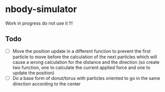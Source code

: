 # nbody-simulator

Work in progress do not use it !!!

## Todo

- [ ] Move the position update in a different function to prevent the first particle to move before the calculation of
  the next particles which will cause a wrong calculation for the distance and the direction (so create two function,
  one to calculate the current applied force and one to update the position)
- [ ] Do a base form of donut/torus with particles oriented to go in the same direction according to the center
